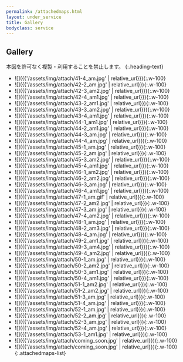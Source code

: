 ```yaml
---
permalink: /attachedmaps.html
layout: under_service
title: Gallery
bodyclass: service
---
```



## Gallery
本図を許可なく複製・利用することを禁止します。
{:.heading-text}

- ![]({{'/assets/img/attach/41-4_am.jpg' | relative_url}}){:.w-100}
- ![]({{'/assets/img/attach/42-2_am.jpg' | relative_url}}){:.w-100}
- ![]({{'/assets/img/attach/42-3_am2.jpg' | relative_url}}){:.w-100}
- ![]({{'/assets/img/attach/42-4_am1.jpg' | relative_url}}){:.w-100}
- ![]({{'/assets/img/attach/43-2_am1.jpg' | relative_url}}){:.w-100}
- ![]({{'/assets/img/attach/43-3_am2.jpg' | relative_url}}){:.w-100}
- ![]({{'/assets/img/attach/43-4_am1.jpg' | relative_url}}){:.w-100}
- ![]({{'/assets/img/attach/44-1_am1.jpg' | relative_url}}){:.w-100}
- ![]({{'/assets/img/attach/44-2_am1.jpg' | relative_url}}){:.w-100}
- ![]({{'/assets/img/attach/44-3_am.jpg' | relative_url}}){:.w-100}
- ![]({{'/assets/img/attach/44-4_am.jpg' | relative_url}}){:.w-100}
- ![]({{'/assets/img/attach/45-1_am.jpg' | relative_url}}){:.w-100}
- ![]({{'/assets/img/attach/45-2_am.jpg' | relative_url}}){:.w-100}
- ![]({{'/assets/img/attach/45-3_am2.jpg' | relative_url}}){:.w-100}
- ![]({{'/assets/img/attach/45-4_am1.jpg' | relative_url}}){:.w-100}
- ![]({{'/assets/img/attach/46-1_am2.jpg' | relative_url}}){:.w-100}
- ![]({{'/assets/img/attach/46-2_am2.jpg' | relative_url}}){:.w-100}
- ![]({{'/assets/img/attach/46-3_am.jpg' | relative_url}}){:.w-100}
- ![]({{'/assets/img/attach/46-4_am1.jpg' | relative_url}}){:.w-100}
- ![]({{'/assets/img/attach/47-1_am.gif' | relative_url}}){:.w-100}
- ![]({{'/assets/img/attach/47-2_am2.jpg' | relative_url}}){:.w-100}
- ![]({{'/assets/img/attach/47-3_am.jpg' | relative_url}}){:.w-100}
- ![]({{'/assets/img/attach/47-4_am2.jpg' | relative_url}}){:.w-100}
- ![]({{'/assets/img/attach/48-1_am.jpg' | relative_url}}){:.w-100}
- ![]({{'/assets/img/attach/48-2_am3.jpg' | relative_url}}){:.w-100}
- ![]({{'/assets/img/attach/48-4_am.jpg' | relative_url}}){:.w-100}
- ![]({{'/assets/img/attach/49-2_am1.jpg' | relative_url}}){:.w-100}
- ![]({{'/assets/img/attach/49-3_am4.jpg' | relative_url}}){:.w-100}
- ![]({{'/assets/img/attach/49-4_am2.jpg' | relative_url}}){:.w-100}
- ![]({{'/assets/img/attach/50-1_am.jpg' | relative_url}}){:.w-100}
- ![]({{'/assets/img/attach/50-2_am2.jpg' | relative_url}}){:.w-100}
- ![]({{'/assets/img/attach/50-3_am1.jpg' | relative_url}}){:.w-100}
- ![]({{'/assets/img/attach/50-4_am1.jpg' | relative_url}}){:.w-100}
- ![]({{'/assets/img/attach/51-1_am2.jpg' | relative_url}}){:.w-100}
- ![]({{'/assets/img/attach/51-2_am2.jpg' | relative_url}}){:.w-100}
- ![]({{'/assets/img/attach/51-3_am.jpg' | relative_url}}){:.w-100}
- ![]({{'/assets/img/attach/51-4_am.jpg' | relative_url}}){:.w-100}
- ![]({{'/assets/img/attach/52-1_am.jpg' | relative_url}}){:.w-100}
- ![]({{'/assets/img/attach/52-2_am.jpg' | relative_url}}){:.w-100}
- ![]({{'/assets/img/attach/52-3_am.jpg' | relative_url}}){:.w-100}
- ![]({{'/assets/img/attach/52-4_am.jpg' | relative_url}}){:.w-100}
- ![]({{'/assets/img/attach/53-1_am1.jpg' | relative_url}}){:.w-100}
- ![]({{'/assets/img/attach/coming_soon.jpg' | relative_url}}){:.w-100}
- ![]({{'/assets/img/attach/coming_soon.jpg' | relative_url}}){:.w-100}
{:.attachedmaps-list}


